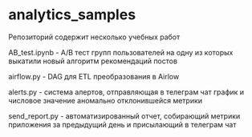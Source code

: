 # analytics_samples

Репозиторий содержит несколько учебных работ

AB_test.ipynb - А/B тест групп пользователей на одну из которых выкатили новый алгоритм рекомендаций постов

airflow.py -  DAG для ETL преобразования в Airlow 

alerts.py - система алертов, отправляющая в телеграм чат график и числовое значение аномально отклонившейся метрики

send_report.py - автоматизированный отчет, собирающий метрики приложения за предыдущий день и присылающий в телеграм чат
